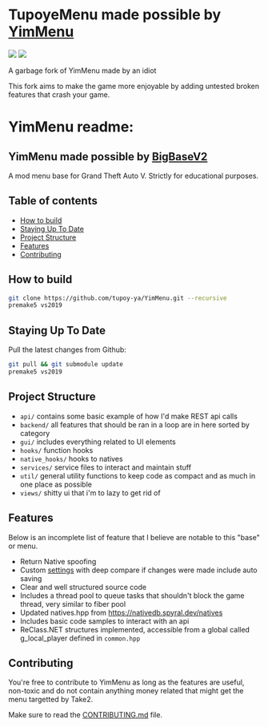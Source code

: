 # TupoyeMenu made possible by [YimMenu](https://github.com/YimMenu/YimMenu)
![](https://img.shields.io/badge/dynamic/json?color=ffab00&label=Online%20Version&query=%24.game.online&url=https%3A%2F%2Fraw.githubusercontent.com%2FYimMenu%2FYimMenu%2Fmaster%2Fmetadata.json&style=flat-square&labelColor=000000) ![](https://img.shields.io/badge/dynamic/json?color=ffab00&label=Game%20Build&query=%24.game.build&url=https%3A%2F%2Fraw.githubusercontent.com%2FYimMenu%2FYimMenu%2Fmaster%2Fmetadata.json&style=flat-square&labelColor=000000)

A garbage fork of YimMenu made by an idiot

This fork aims to make the game more enjoyable by adding untested broken features that crash your game.


# YimMenu readme:

## YimMenu made possible by [BigBaseV2](https://github.com/Pocakking/BigBaseV2)
A mod menu base for Grand Theft Auto V.
Strictly for educational purposes.

## Table of contents

 * [How to build](#how-to-build)
 * [Staying Up To Date](#staying-up-to-date)
 * [Project Structure](#project-structure)
 * [Features](#features)
 * [Contributing](#contributing)

## How to build

```bash
git clone https://github.com/tupoy-ya/YimMenu.git --recursive
premake5 vs2019

```

## Staying Up To Date

Pull the latest changes from Github:
```bash
git pull && git submodule update
premake5 vs2019
```

## Project Structure

- `api/` contains some basic example of how I'd make REST api calls
- `backend/` all features that should be ran in a loop are in here sorted by category
- `gui/` includes everything related to UI elements
- `hooks/` function hooks
- `native_hooks/` hooks to natives
- `services/` service files to interact and maintain stuff
- `util/` general utility functions to keep code as compact and as much in one place as possible
- `views/` shitty ui that i'm to lazy to get rid of

## Features

Below is an incomplete list of feature that I believe are notable to this "base" or menu.

 - Return Native spoofing
 - Custom [settings](BigBaseV2/src/core/globals.hpp) with deep compare if changes were made include auto saving
 - Clear and well structured source code
 - Includes a thread pool to queue tasks that shouldn't block the game thread, very similar to fiber pool
 - Updated natives.hpp from https://nativedb.spyral.dev/natives
 - Includes basic code samples to interact with an api
 - ReClass.NET structures implemented, accessible from a global called g_local_player defined in `common.hpp`

## Contributing

You're free to contribute to YimMenu as long as the features are useful, non-toxic and do not contain anything money related that might get the menu targetted by Take2.

Make sure to read the [CONTRIBUTING.md](CONTRIBUTING.md) file.

